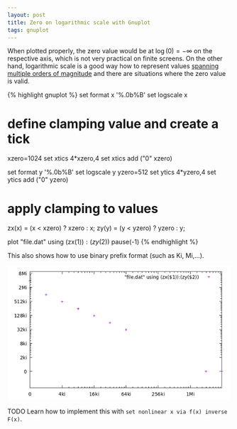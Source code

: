 ```yaml
---
layout: post
title: Zero on logarithmic scale with Gnuplot
tags: gnuplot
---
```


When plotted properly, the zero value would be at $\log(0) = -\infty$ on the
respective axis, which is not very practical on finite screens.
On the other hand, logarithmic scale is a good way how to represent values
[spanning multiple orders of
magnitude](https://en.wikipedia.org/wiki/Weber%E2%80%93Fechner_law) and there
are situations where the zero value is valid.

{% highlight gnuplot %}
set format x '%.0b%B'
set logscale x
# define clamping value and create a tick
xzero=1024
set xtics 4*xzero,4
set xtics add ("0" xzero)

set format y '%.0b%B'
set logscale y
yzero=512
set ytics 4*yzero,4
set ytics add ("0" yzero)

# apply clamping to values
zx(x) = (x < xzero) ? xzero : x;
zy(y) = (y < yzero) ? yzero : y;


plot "file.dat" using (zx($1)):(zy($2)) 
pause(-1)
{% endhighlight %}

This also shows how to use binary prefix format (such as Ki, Mi,...).

![Gnuplot logscale](/resources/2020-10-logscale.png)

TODO Learn how to implement this with `set nonlinear x via f(x) inverse F(x)`.
